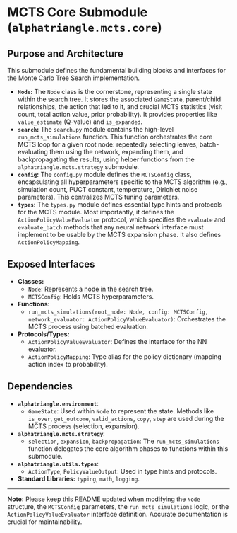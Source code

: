 # MCTS Core Submodule (`alphatriangle.mcts.core`)

## Purpose and Architecture

This submodule defines the fundamental building blocks and interfaces for the Monte Carlo Tree Search implementation.

-   **`Node`:** The `Node` class is the cornerstone, representing a single state within the search tree. It stores the associated `GameState`, parent/child relationships, the action that led to it, and crucial MCTS statistics (visit count, total action value, prior probability). It provides properties like `value_estimate` (Q-value) and `is_expanded`.
-   **`search`:** The `search.py` module contains the high-level `run_mcts_simulations` function. This function orchestrates the core MCTS loop for a given root node: repeatedly selecting leaves, batch-evaluating them using the network, expanding them, and backpropagating the results, using helper functions from the `alphatriangle.mcts.strategy` submodule.
-   **`config`:** The `config.py` module defines the `MCTSConfig` class, encapsulating all hyperparameters specific to the MCTS algorithm (e.g., simulation count, PUCT constant, temperature, Dirichlet noise parameters). This centralizes MCTS tuning parameters.
-   **`types`:** The `types.py` module defines essential type hints and protocols for the MCTS module. Most importantly, it defines the `ActionPolicyValueEvaluator` protocol, which specifies the `evaluate` and `evaluate_batch` methods that any neural network interface must implement to be usable by the MCTS expansion phase. It also defines `ActionPolicyMapping`.

## Exposed Interfaces

-   **Classes:**
    -   `Node`: Represents a node in the search tree.
    -   `MCTSConfig`: Holds MCTS hyperparameters.
-   **Functions:**
    -   `run_mcts_simulations(root_node: Node, config: MCTSConfig, network_evaluator: ActionPolicyValueEvaluator)`: Orchestrates the MCTS process using batched evaluation.
-   **Protocols/Types:**
    -   `ActionPolicyValueEvaluator`: Defines the interface for the NN evaluator.
    -   `ActionPolicyMapping`: Type alias for the policy dictionary (mapping action index to probability).

## Dependencies

-   **`alphatriangle.environment`**:
    -   `GameState`: Used within `Node` to represent the state. Methods like `is_over`, `get_outcome`, `valid_actions`, `copy`, `step` are used during the MCTS process (selection, expansion).
-   **`alphatriangle.mcts.strategy`**:
    -   `selection`, `expansion`, `backpropagation`: The `run_mcts_simulations` function delegates the core algorithm phases to functions within this submodule.
-   **`alphatriangle.utils.types`**:
    -   `ActionType`, `PolicyValueOutput`: Used in type hints and protocols.
-   **Standard Libraries:** `typing`, `math`, `logging`.

---

**Note:** Please keep this README updated when modifying the `Node` structure, the `MCTSConfig` parameters, the `run_mcts_simulations` logic, or the `ActionPolicyValueEvaluator` interface definition. Accurate documentation is crucial for maintainability.